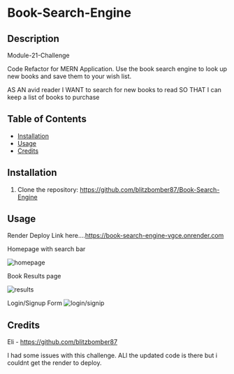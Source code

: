 # Book-Search-Engine

## Description
Module-21-Challenge

Code Refactor for MERN Application. Use the book search engine to look up new books and save them to your wish list.

AS AN avid reader
I WANT to search for new books to read
SO THAT I can keep a list of books to purchase

## Table of Contents 

- [Installation](#installation)
- [Usage](#usage)
- [Credits](#credits)

## Installation

1. Clone the repository: https://github.com/blitzbomber87/Book-Search-Engine

## Usage

Render Deploy Link here....https://book-search-engine-vgce.onrender.com

Homepage with search bar

![homepage](https://github.com/user-attachments/assets/390c2653-34b9-4099-b44c-fed0983c5ad6)

Book Results page

![results](https://github.com/user-attachments/assets/e361ee7e-df8e-4ed9-b449-fe33e706758c)

Login/Signup Form
![login/signip](https://github.com/user-attachments/assets/53c6d43d-7a62-480e-9a00-7803d16cebc5)


## Credits
Eli - https://github.com/blitzbomber87

I had some issues with this challenge.  ALl the updated code is there but i couldnt get the render to deploy.


